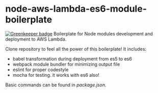 # node-aws-lambda-es6-module-boilerplate

[![Greenkeeper badge](https://badges.greenkeeper.io/shmuga/node-aws-es6-module-boilerplate.svg)](https://greenkeeper.io/)
Boilerplate for Node modules development and deployment to AWS Lambda.

Clone repository to feel all the power of this boilerplate!
It includes:
- babel transformation during deployment from es5 to es6
- webpack module bundler for minimizing output file
- eslint for proper codestyle
- mocha for testing. it works with es6 also!

Basic commands can be found in *package.json*.
